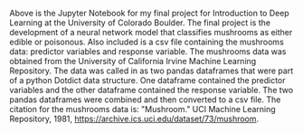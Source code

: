 Above is the Jupyter Notebook for my final project for Introduction to Deep Learning at the University of Colorado Boulder. The final project is the development of a neural network model that classifies mushrooms as either edible or poisonous.
Also included is a csv file containing the mushrooms data: predictor variables and response variable. The mushrooms data was obtained from the University of California Irvine Machine Learning Repository. The data was called in as two pandas dataframes
that were part of a python Dotdict data structure. One dataframe contained the predictor variables and the other dataframe contained the response variable. The two pandas dataframes were combined and then converted to a csv file.
The citation for the mushrooms data is: "Mushroom." UCI Machine Learning Repository, 1981, https://archive.ics.uci.edu/dataset/73/mushroom.
